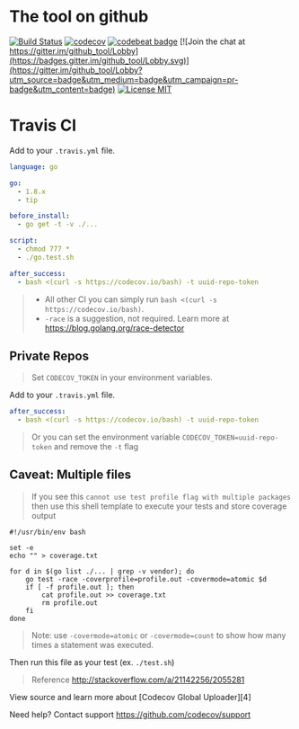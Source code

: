The tool on github
=======================
[![Build Status](https://travis-ci.org/YuPengZTE/github_tool.svg?branch=master)](https://travis-ci.org/YuPengZTE/github_tool)
[![codecov](https://codecov.io/gh/YuPengZTE/github_tool/branch/master/graph/badge.svg)](https://codecov.io/gh/YuPengZTE/github_tool)
[![codebeat badge](https://codebeat.co/badges/ee2f2d59-3faa-4f08-8cd8-23f0bc8d095d)](https://codebeat.co/projects/github-com-yupengzte-github_tool-master)
[![Join the chat at https://gitter.im/github_tool/Lobby](https://badges.gitter.im/github_tool/Lobby.svg)](https://gitter.im/github_tool/Lobby?utm_source=badge&utm_medium=badge&utm_campaign=pr-badge&utm_content=badge)
[![License MIT](https://img.shields.io/badge/license-MIT-blue.svg?style=flat-square)](https://github.com/YuPengZTE/github_tool/blob/master/LICENSE)

# Travis CI

Add to your `.travis.yml` file.
```yml
language: go

go:
  - 1.8.x
  - tip

before_install:
  - go get -t -v ./...

script:
  - chmod 777 *
  - ./go.test.sh

after_success:
  - bash <(curl -s https://codecov.io/bash) -t uuid-repo-token
```

> - All other CI you can simply run `bash <(curl -s https://codecov.io/bash)`.
> - `-race` is a suggestion, not required. Learn more at https://blog.golang.org/race-detector

## Private Repos
> Set `CODECOV_TOKEN` in your environment variables.

Add to your `.travis.yml` file.
```yml
after_success:
  - bash <(curl -s https://codecov.io/bash) -t uuid-repo-token
```
> Or you can set the environment variable `CODECOV_TOKEN=uuid-repo-token` and remove the `-t` flag

## Caveat: Multiple files
> If you see this `cannot use test profile flag with multiple packages` then use this shell template to execute your tests and store coverage output

```shell
#!/usr/bin/env bash

set -e
echo "" > coverage.txt

for d in $(go list ./... | grep -v vendor); do
    go test -race -coverprofile=profile.out -covermode=atomic $d
    if [ -f profile.out ]; then
        cat profile.out >> coverage.txt
        rm profile.out
    fi
done
```
> Note: use `-covermode=atomic` or `-covermode=count` to show how many times a statement was executed.

Then run this file as your test (ex. `./test.sh`)

> Reference http://stackoverflow.com/a/21142256/2055281

View source and learn more about [Codecov Global Uploader][4]

Need help? Contact support https://github.com/codecov/support
